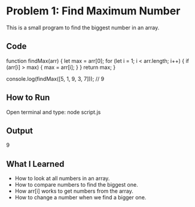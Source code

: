 # Problem 1: Find Maximum Number

This is a small program to find the biggest number in an array.

## Code

function findMax(arr) {
let max = arr[0];
for (let i = 1; i < arr.length; i++) {
if (arr[i] > max) {
max = arr[i];
}
}
return max;
}

console.log(findMax([5, 1, 9, 3, 7])); // 9

## How to Run

Open terminal and type:
node script.js

## Output

9

## What I Learned

- How to look at all numbers in an array.
- How to compare numbers to find the biggest one.
- How arr[i] works to get numbers from the array.
- How to change a number when we find a bigger one.

